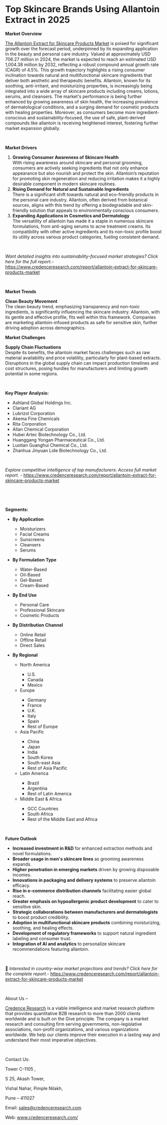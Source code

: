 # Top Skincare Brands Using Allantoin Extract in 2025


<p><strong>Market Overview</strong></p>
<p><a href="https://www.credenceresearch.com/report/allantoin-extract-for-skincare-products-market">The Allantoin Extract for Skincare Products Market</a> is poised for significant growth over the forecast period, underpinned by its expanding application in the beauty and personal care industry. Valued at approximately USD 706.27 million in 2024, the market is expected to reach an estimated USD 1,004.38 million by 2032, reflecting a robust compound annual growth rate (CAGR) of 4.5%. This growth trajectory highlights a rising consumer inclination towards natural and multifunctional skincare ingredients that deliver both aesthetic and therapeutic benefits. Allantoin, known for its soothing, anti-irritant, and moisturizing properties, is increasingly being integrated into a wide array of skincare products including creams, lotions, serums, and cleansers. The market's performance is being further enhanced by growing awareness of skin health, the increasing prevalence of dermatological conditions, and a surging demand for cosmetic products with healing properties. Moreover, as consumers become more ingredient-conscious and sustainability-focused, the use of safe, plant-derived compounds like allantoin is receiving heightened interest, fostering further market expansion globally.</p>
<p><strong>&nbsp;</strong></p>
<p><strong>Market Drivers</strong></p>
<ol>
<li><strong> Growing Consumer Awareness of Skincare Health</strong><br data-start="1298" data-end="1301" /> With rising awareness around skincare and personal grooming, consumers are actively seeking ingredients that not only enhance appearance but also nourish and protect the skin. Allantoin&rsquo;s reputation for promoting skin regeneration and reducing irritation makes it a highly desirable component in modern skincare routines.</li>
<li data-start="1624" data-end="1968"><strong data-start="1624" data-end="1684"> Rising Demand for Natural and Sustainable Ingredients</strong><br data-start="1684" data-end="1687" /> There is a significant shift towards natural and eco-friendly products in the personal care industry. Allantoin, often derived from botanical sources, aligns with this trend by offering a biodegradable and skin-friendly solution that appeals to environmentally conscious consumers.</li>
<li data-start="1970" data-end="2318"><strong data-start="1970" data-end="2028"> Expanding Applications in Cosmetics and Dermatology</strong><br data-start="2028" data-end="2031" /> The versatility of allantoin has made it a staple in numerous skincare formulations, from anti-aging serums to acne treatment creams. Its compatibility with other active ingredients and its non-toxic profile boost its utility across various product categories, fueling consistent demand.</li>
</ol>
<p><strong>&nbsp;</strong></p>
<p><em>Want detailed insights into sustainability-focused market strategies? Click here for the full report.- </em><a href="https://www.credenceresearch.com/report/allantoin-extract-for-skincare-products-market">https://www.credenceresearch.com/report/allantoin-extract-for-skincare-products-market</a></p>
<p>&nbsp;</p>
<p><strong>Market Trends</strong></p>
<p><strong>Clean Beauty Movement</strong><br /> The clean beauty trend, emphasizing transparency and non-toxic ingredients, is significantly influencing the skincare industry. Allantoin, with its gentle and effective profile, fits well within this framework. Companies are marketing allantoin-infused products as safe for sensitive skin, further driving adoption across demographics.</p>
<p><strong>Market Challenges</strong></p>
<p><strong>Supply Chain Fluctuations</strong><br /> Despite its benefits, the allantoin market faces challenges such as raw material availability and price volatility, particularly for plant-based extracts. Disruptions in the global supply chain can impact production timelines and cost structures, posing hurdles for manufacturers and limiting growth potential in some regions.</p>
<p><strong>&nbsp;</strong></p>
<p><strong>Key Player Analysis:</strong></p>
<ul>
<li>Ashland Global Holdings Inc.</li>
<li>Clariant AG</li>
<li>Lubrizol Corporation</li>
<li>Akema Fine Chemicals</li>
<li>Rita Corporation</li>
<li>Allan Chemical Corporation</li>
<li>Hubei Artec Biotechnology Co., Ltd.</li>
<li>Huanggang Yongan Pharmaceutical Co., Ltd.</li>
<li>Luotian Guanghui Chemical Co., Ltd.</li>
<li>Zhanhua Jinyuan Lide Biotechnology Co., Ltd.</li>
</ul>
<p>&nbsp;</p>
<p><em>Explore competitive intelligence of top manufacturers: Access full market report. - </em><a href="https://www.credenceresearch.com/report/allantoin-extract-for-skincare-products-market">https://www.credenceresearch.com/report/allantoin-extract-for-skincare-products-market</a></p>
<p>&nbsp;</p>
<p>&nbsp;</p>
<p><strong>Segments:</strong></p>
<ul>
<li><strong>By Application</strong></li>
<ul>
<li>Moisturizers</li>
<li>Facial Creams</li>
<li>Sunscreens</li>
<li>Cleansers</li>
<li>Serums</li>
</ul>
</ul>
<ul>
<li><strong>By Formulation Type</strong></li>
<ul>
<li>Water-Based</li>
<li>Oil-Based</li>
<li>Gel-Based</li>
<li>Cream-Based</li>
</ul>
</ul>
<ul>
<li><strong>By End Use</strong></li>
<ul>
<li>Personal Care</li>
<li>Professional Skincare</li>
<li>Cosmetic Products</li>
</ul>
</ul>
<ul>
<li><strong>By Distribution Channel</strong></li>
<ul>
<li>Online Retail</li>
<li>Offline Retail</li>
<li>Direct Sales</li>
</ul>
</ul>
<ul>
<li><strong>By Regional</strong></li>
<ul>
<li>North America</li>
<ul>
<li>U.S.</li>
<li>Canada</li>
<li>Mexico</li>
</ul>
<li>Europe</li>
<ul>
<li>Germany</li>
<li>France</li>
<li>U.K.</li>
<li>Italy</li>
<li>Spain</li>
<li>Rest of Europe</li>
</ul>
<li>Asia Pacific</li>
<ul>
<li>China</li>
<li>Japan</li>
<li>India</li>
<li>South Korea</li>
<li>South-east Asia</li>
<li>Rest of Asia Pacific</li>
</ul>
<li>Latin America</li>
<ul>
<li>Brazil</li>
<li>Argentina</li>
<li>Rest of Latin America</li>
</ul>
<li>Middle East &amp; Africa</li>
<ul>
<li>GCC Countries</li>
<li>South Africa</li>
<li>Rest of the Middle East and Africa</li>
</ul>
</ul>
</ul>
<p>&nbsp;</p>
<p><strong>Future Outlook </strong></p>
<ul>
<li><strong data-start="3156" data-end="3187">Increased investment in R&amp;D</strong> for enhanced extraction methods and novel formulations.</li>
<li><strong data-start="3247" data-end="3288">Broader usage in men's skincare lines</strong> as grooming awareness expands.</li>
<li><strong data-start="3323" data-end="3365">Higher penetration in emerging markets</strong> driven by growing disposable incomes.</li>
<li><strong data-start="3407" data-end="3456">Innovations in packaging and delivery systems</strong> to preserve allantoin efficacy.</li>
<li><strong data-start="3492" data-end="3536">Rise in e-commerce distribution channels</strong> facilitating easier global reach.</li>
<li><strong data-start="3574" data-end="3632">Greater emphasis on hypoallergenic product development</strong> to cater to sensitive skin.</li>
<li><strong data-start="3664" data-end="3733">Strategic collaborations between manufacturers and dermatologists</strong> to boost product credibility.</li>
<li><strong data-start="3767" data-end="3816">Adoption in multifunctional skincare products</strong> combining moisturizing, soothing, and healing effects.</li>
<li><strong data-start="3875" data-end="3915">Development of regulatory frameworks</strong> to support natural ingredient labeling and consumer trust.</li>
<li><strong data-start="3979" data-end="4014">Integration of AI and analytics</strong> to personalize skincare recommendations featuring allantoin.</li>
</ul>
<p><strong>&nbsp;</strong></p>
<p>📌 <em>Interested in country-wise market projections and trends? Click here for the complete report.- </em><a href="https://www.credenceresearch.com/report/allantoin-extract-for-skincare-products-market">https://www.credenceresearch.com/report/allantoin-extract-for-skincare-products-market</a></p>
<p>&nbsp;</p>
<p>About Us &ndash;</p>
<p><a href="https://www.credenceresearch.com/">Credence Research</a> is a viable intelligence and market research platform that provides quantitative B2B research to more than 2000 clients worldwide and is built on the Give principle. The company is a market research and consulting firm serving governments, non-legislative associations, non-profit organizations, and various organizations worldwide. We help our clients improve their execution in a lasting way and understand their most imperative objectives.</p>
<p>&nbsp;</p>
<p>Contact Us:</p>
<p>Tower C-1105 ,</p>
<p>S 25, Akash Tower,</p>
<p>Vishal Nahar, Pimple Nilakh,</p>
<p>Pune &ndash; 411027</p>
<p>Email: <a href="mailto:sales@credenceresearch.com">sales@credenceresearch.com</a></p>
<p>Web: <a href="http://www.credenceresearch.com/">www.credenceresearch.com/</a></p>

